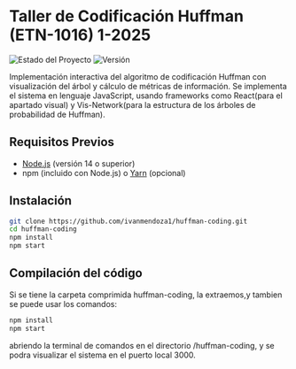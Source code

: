# Taller de Codificación Huffman (ETN-1016) 1-2025

![Estado del Proyecto](https://img.shields.io/badge/estado-activo-success)
![Versión](https://img.shields.io/badge/versi%C3%B3n-1.0.0-blue)

Implementación interactiva del algoritmo de codificación Huffman con visualización del árbol y cálculo de métricas de información.
Se implementa el sistema en lenguaje JavaScript, usando frameworks como React(para el apartado visual) y Vis-Network(para la estructura de los árboles de probabilidad de Huffman). 


## Requisitos Previos
- [Node.js](https://nodejs.org/) (versión 14 o superior)
- npm (incluido con Node.js) o [Yarn](https://yarnpkg.com/) (opcional)

## Instalación
```bash
git clone https://github.com/ivanmendoza1/huffman-coding.git
cd huffman-coding
npm install
npm start
```
## Compilación del código
Si se tiene la carpeta comprimida huffman-coding, la extraemos,y tambien se puede usar los comandos:

```bash
npm install
npm start
```
abriendo la terminal de comandos en el directorio /huffman-coding, y se podra visualizar el sistema en el puerto local 3000.


